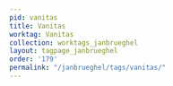 ```yaml
---
pid: vanitas
title: Vanitas
worktag: Vanitas
collection: worktags_janbrueghel
layout: tagpage_janbrueghel
order: '179'
permalink: "/janbrueghel/tags/vanitas/"
---
```

